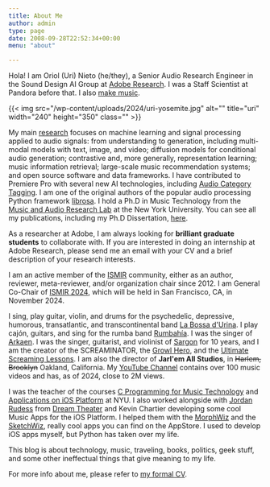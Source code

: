 ```yaml
---
title: About Me
author: admin
type: page
date: 2008-09-28T22:52:34+00:00
menu: "about"

---
```

Hola! I am Oriol (Uri) Nieto (he/they), a Senior Audio Research Engineer in the Sound Design AI Group at [Adobe Research][1]. I was a Staff Scientist at Pandora before that. I also [make music](https://www.urinieto.com/music-videos/).

{{< img src="/wp-content/uploads/2024/uri-yosemite.jpg" alt="" title="uri" width="240" height="350" class="" >}}

My main [research](https://ccrma.stanford.edu/~urinieto/MARL/publications.php) focuses on machine learning and signal processing applied to audio signals: from understanding to generation, including multi-modal models with text, image, and video; diffusion models for conditional audio generation; contrastive and, more generally, representation learning; music information retrieval; large-scale music recommendation systems; and open source software and data frameworks. 
I have contributed to Premiere Pro with several new AI technologies, including [Audio Category Tagging](https://helpx.adobe.com/premiere-pro/using/audio-auto-tagging.html).
I am one of the original authors of the popular audio processing Python framework [librosa](https://librosa.org/).
I hold a Ph.D in Music Technology from the [Music and Audio Research Lab][6] at the New York University. You can see all my publications, including my Ph.D Dissertation, [here][3].

As a researcher at Adobe, I am always looking for **brilliant graduate students** to collaborate with. 
If you are interested in doing an internship at Adobe Research, please send me an email with your CV and a brief description of your research interests.

I am an active member of the [ISMIR](https://ismir.net/) community, either as an author, reviewer, meta-reviewer, and/or organization chair since 2012.
I am General Co-Chair of [ISMIR 2024](https://ismir2024.ismir.net/), which will be held in San Francisco, CA, in November 2024.

I sing, play guitar, violin, and drums for the psychedelic, depressive, humorous, transatlantic, and transcontinental band [La Bossa d'Urina](http://labossadurina.com). I play cajón, guitars, and sing for the rumba band [Rumbahía](https://open.spotify.com/artist/33eHLBhvDL2U5Xaar4Quel?si=32VQzSBiQGiO98g_wj9D7Q). I was the singer of [Arkaen](https://open.spotify.com/artist/0JrPYalpR8Tnzln37ZQUSI?si=RmWGGL1tSUabK2XS1GBPxw). I was the singer, guitarist, and violinist of [Sargon](https://www.facebook.com/sargonmetal/) for 10 years, and I am the creator of the SCREAMINATOR, the [Growl Hero](https://ccrma.stanford.edu/~urinieto/256/growlhero/index.html), and the [Ultimate Screaming Lessons](https://www.youtube.com/watch?v=1dAdsOjVChI&list=PL473A703483112034). I am also the director of **Jarl'em All Studios**, in ~~Harlem, Brooklyn~~ Oakland, California. 
My [YouTube Channel](https://www.youtube.com/@enochroot83) contains over 100 music videos and has, as of 2024, close to 2M views.

I was the teacher of the courses [C Programming for Music Technology][7] and [Applications on iOS Platform](https://ccrma.stanford.edu/~urinieto/MARL/iOS/) at NYU. I also worked alongside with [Jordan Rudess][8] from [Dream Theater][9] and Kevin Chartier developing some cool Music Apps for the iOS Platform. I helped them with the [MorphWiz][10] and the [SketchWiz][11], really cool apps you can find on the AppStore. I used to develop iOS apps myself, but Python has taken over my life.

This blog is about technology, music, traveling, books, politics, geek stuff, and some other ineffectual things that give meaning to my life. 

For more info about me, please refer to [my formal CV][13].

 [1]: https://research.adobe.com/
 [2]: http://sargonmetal.com/en/
 [3]: https://ccrma.stanford.edu/~urinieto/MARL/publications.php
 [4]: https://ccrma.stanford.edu/~urinieto/256/growlhero/
 [5]: http://urinieto.com/ultimate-screaming-lessons/
 [6]: https://steinhardt.nyu.edu/marl
 [7]: https://steinhardt.nyu.edu/courses/c-programming-music-technology
 [8]: http://jordanrudess.com/
 [9]: http://dreamtheater.net/
 [10]: http://itunes.apple.com/us/app/morphwiz/id377345348?mt=8
 [11]: http://itunes.apple.com/us/app/sketchwiz/id392835926?mt=8
 [13]: https://ccrma.stanford.edu/~urinieto/cv.pdf
